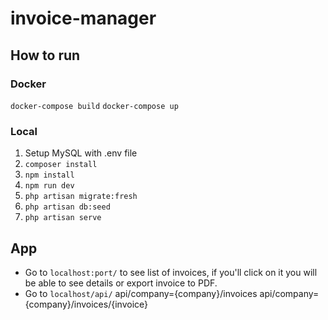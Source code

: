 # invoice-manager
## How to run

### Docker
`docker-compose build`
`docker-compose up`

### Local
1. Setup MySQL with .env file
2. `composer install`
3. `npm install`
4. `npm run dev`
5. `php artisan migrate:fresh`
6. `php artisan db:seed`
7. `php artisan serve`

## App

* Go to `localhost:port/` to see list of invoices, 
if you'll click on it you will be able to see details or export invoice to PDF.
* Go to `localhost/api/` 
api/company={company}/invoices
api/company={company}/invoices/{invoice}
